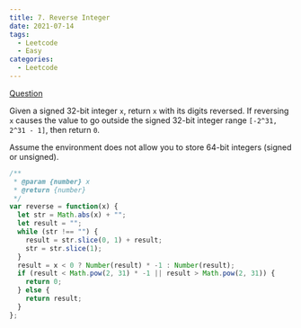 ```yaml
---
title: 7. Reverse Integer
date: 2021-07-14
tags:
  - Leetcode
  - Easy
categories:
  - Leetcode
---
```


[Question](https://leetcode.com/problems/reverse-integer/)

Given a signed 32-bit integer `x`, return `x` with its digits reversed. If reversing `x` causes the value to go outside the signed 32-bit integer range `[-2^31, 2^31 - 1]`, then return `0`.

Assume the environment does not allow you to store 64-bit integers (signed or unsigned).

```js
/**
 * @param {number} x
 * @return {number}
 */
var reverse = function(x) {
  let str = Math.abs(x) + "";
  let result = "";
  while (str !== "") {
    result = str.slice(0, 1) + result;
    str = str.slice(1);
  }
  result = x < 0 ? Number(result) * -1 : Number(result);
  if (result < Math.pow(2, 31) * -1 || result > Math.pow(2, 31)) {
    return 0;
  } else {
    return result;
  }
};
```
